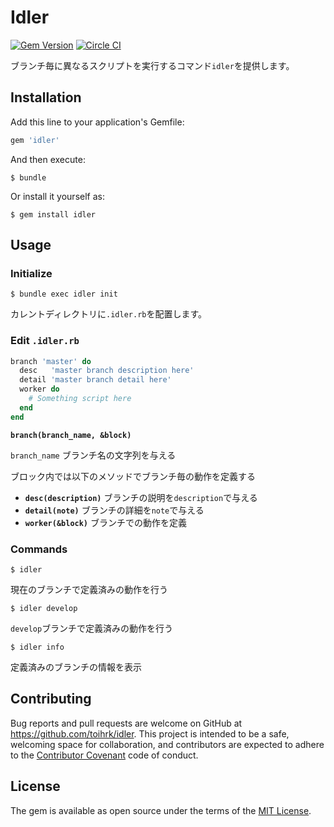 # Idler

[![Gem Version](https://badge.fury.io/rb/idler.svg)](http://badge.fury.io/rb/idler)
[![Circle CI](https://circleci.com/gh/toihrk/idler.svg?style=svg)](https://circleci.com/gh/toihrk/idler)


ブランチ毎に異なるスクリプトを実行するコマンド`idler`を提供します。

## Installation

Add this line to your application's Gemfile:

```ruby
gem 'idler'
```

And then execute:

    $ bundle

Or install it yourself as:

    $ gem install idler

## Usage

### Initialize

	$ bundle exec idler init

カレントディレクトリに`.idler.rb`を配置します。

### Edit `.idler.rb`

```ruby
branch 'master' do
  desc   'master branch description here'
  detail 'master branch detail here'
  worker do
  	# Something script here
  end
end
```

**`branch(branch_name, &block)`**

`branch_name` ブランチ名の文字列を与える

ブロック内では以下のメソッドでブランチ毎の動作を定義する

- **`desc(description)`** ブランチの説明を`description`で与える
- **`detail(note)`**      ブランチの詳細を`note`で与える
- **`worker(&block)`**    ブランチでの動作を定義

### Commands


	$ idler 
	
現在のブランチで定義済みの動作を行う

	$ idler develop

`develop`ブランチで定義済みの動作を行う


	$ idler info
	
定義済みのブランチの情報を表示

## Contributing

Bug reports and pull requests are welcome on GitHub at https://github.com/toihrk/idler. This project is intended to be a safe, welcoming space for collaboration, and contributors are expected to adhere to the [Contributor Covenant](contributor-covenant.org) code of conduct.


## License

The gem is available as open source under the terms of the [MIT License](http://opensource.org/licenses/MIT).



